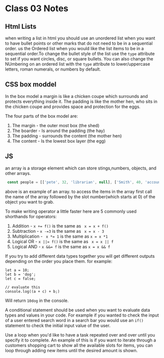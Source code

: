 # Class 03 Notes

## Html Lists

when writing a list in html you should use an unordered list when you want to have bullet points or other marks that do not need to be in a sequential order. us the Ordered list when you would like the list items to be in a sequential order.To change the bullet style of the list use the `type` attribute to set if you want circles, disc, or square bullets. You can also change the NUmbering on an ordered list with the `type` attribute to lower/uppercase letters, roman numerals, or numbers by default.

## CSS box moddel

In the box model a margin is like a chicken coupe which surrounds and protects everything inside it. The padding is like the mother hen, who sits in the chicken coupe and provides space and protection for the eggs.

The four parts of the box model are:

1. The margin - the outer most box (the shed)
2. The boarder - Is around the padding (the hay)
3. The padding - surrounds the content (the mother hen)
4. The content - Is the lowest box layer (the egg)

## JS

an array is a storage element which can store stings,numbers, objects, and other arrays.

```Javascript
 const people = [['pete', 32, 'librarian', null], ['Smith', 40, 'accountant', 'fishing:hiking:rock_climbing'], ['bill', null, 'artist', null]];
```

above is an example of an array. to access the items in the array first call the name of the array followed by the slot number(which starts at 0) of the object you want to grab.

To make writing operator a little faster here are 5 commonly used shorthands for operators:

1. Addition - `x += f()` is the same as ` x = x + f()`
2. Subtraction - `x -=3` is the same as ` x = x - 3`
3. Multiplication - ` x *= 1` is the same as `x = x *1`
4. Logical OR - `x ||= f()` is the same as ` x = x || f`
5. Logical AND - `x &&= f` is the same as `x = x && f`

If you try to add different data types together you will get different outputs depending on the order you place them. for example:

```JS
let a = 10;
let b = 'dog';
let c = false;

// evaluate this
console.log((a + c) + b;)
```

Will return `10dog` in the console.

A conditional statement should be used when you want to evaluate data types and values in your code. For example if you wanted to check the input of a user entered search word in a search bar you would use an `if()` statement  to check the initial input value of the user.

Use a loop when you'd like to have a task repeated over and over until you specify it to complete.
An example of this is if you want to iterate through a customers shopping cart to show all the available slots for items, you can loop through adding new items until the desired amount is shown.
